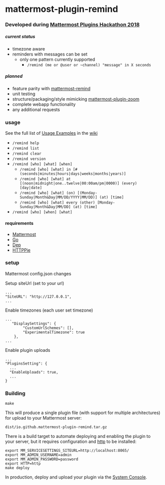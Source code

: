 # mattermost-plugin-remind

### Developed during [Mattermost Plugins Hackathon 2018](https://forum.mattermost.org/t/virtual-hackathon/5471)

##### current status
* timezone aware
* reminders with messages can be set
  * only one pattern currently supported 
    * `/remind (me or @user or ~channel) "message" in X seconds`
    
##### planned
* feature parity with [mattermost-remind](http://github.com/scottleedavis/mattermost-remind)
* unit testing
* structure/packaging/style mimicking [mattermost-plugin-zoom](https://github.com/mattermost/mattermost-plugin-zoom)
* complete webapp functionality
* any additional requests


### usage

See the full list of [Usage Examples](https://github.com/scottleedavis/mattermost-plugin-remind/wiki/Usage) in the [wiki](https://github.com/scottleedavis/mattermost-plugin-remind/wiki) 
* `/remind help`
* `/remind list`
* `/remind clear`
* `/remind version`
* `/remind [who] [what] [when]`
  * `/remind [who] [what] in [# (seconds|minutes|hours|days|weeks|months|years)]`
  * `/remind [who] [what] at [(noon|midnight|one..twelve|00:00am/pm|0000)] (every) [day|date]`
  * `/remind [who] [what] (on) [(Monday-Sunday|Month&Day|MM/DD/YYYY|MM/DD)] (at) [time]`
  * `/remind [who] [what] every (other) [Monday-Sunday|Month&Day|MM/DD] (at) [time]`
* `/remind [who] [when] [what]`


#### requirements
* [Mattermost](https://mattermost.com/)
* [Go](https://golang.org/)
* [Dep](https://github.com/golang/dep)
* [HTTPPie](https://httpie.org/)

### setup
Mattermost config.json changes

Setup siteUrl (set to your url)
```
...
"SiteURL": "http://127.0.0.1",
...
```

Enable timezones (each user set timezone)
```
...
   "DisplaySettings": {
        "CustomUrlSchemes": [],
        "ExperimentalTimezone": true
    },
...
```

Enable plugin uploads
```
...
"PluginsSetting": {
  ...
  "EnableUploads": true,
  ...
}
```

### Building 
```
make
```

This will produce a single plugin file (with support for multiple architectures) for upload to your Mattermost server:

```
dist/io.github.mattermost-plugin-remind.tar.gz
```

There is a build target to automate deploying and enabling the plugin to your server, but it requires configuration and [http](https://httpie.org/) to be installed:
```
export MM_SERVICESETTINGS_SITEURL=http://localhost:8065/
export MM_ADMIN_USERNAME=admin
export MM_ADMIN_PASSWORD=password
export HTTP=http
make deploy
```
In production, deploy and upload your plugin via the [System Console](https://about.mattermost.com/default-plugin-uploads).


